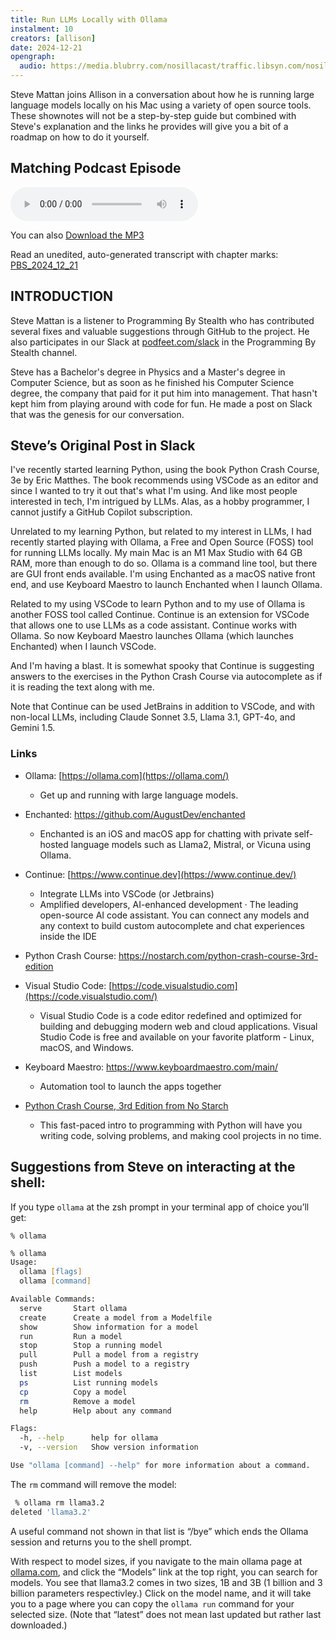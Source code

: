 ```yaml
---
title: Run LLMs Locally with Ollama
instalment: 10
creators: [allison]
date: 2024-12-21
opengraph:
  audio: https://media.blubrry.com/nosillacast/traffic.libsyn.com/nosillacast/PBS_2024_12_21.mp3
---
```


Steve Mattan joins Allison in a conversation about how he is running large language models locally on his Mac using a variety of open source tools. These shownotes will not be a step-by-step guide but combined with Steve's explanation and the links he provides will give you a bit of a roadmap on how to do it yourself.

## Matching Podcast Episode

<audio controls src="https://media.blubrry.com/nosillacast/traffic.libsyn.com/nosillacast/PBS_2024_12_21.mp3?autoplay=0&loop=0&controls=1">Your browser does not support HTML 5 audio 🙁</audio>

You can also <a href="https://media.blubrry.com/nosillacast/traffic.libsyn.com/nosillacast/PBS_2024_12_21.mp3" >Download the MP3</a>

Read an unedited, auto-generated transcript with chapter marks:  <a href="https://podfeet.com/transcripts/PBS_2024_12_21.html">PBS_2024_12_21</a>

## INTRODUCTION

Steve Mattan is a listener to Programming By Stealth who has contributed several fixes and valuable suggestions through GitHub to the project. He also participates in our Slack at <a href="https://podfeet.com/slack">podfeet.com/slack</a> in the Programming By Stealth channel.

Steve has a Bachelor's degree in Physics and a Master's degree in Computer Science, but as soon as he finished his Computer Science degree, the company that paid for it put him into management. That hasn't kept him from playing around with code for fun. He made a post on Slack that was the genesis for our conversation. 

## Steve’s Original Post in Slack

I've recently started learning Python, using the book Python Crash Course, 3e by Eric Matthes. The book recommends using VSCode as an editor and since I wanted to try it out that's what I'm using. And like most people interested in tech, I'm intrigued by LLMs. Alas, as a hobby programmer, I cannot justify a GitHub Copilot subscription.

Unrelated to my learning Python, but related to my interest in LLMs, I had recently started playing with Ollama, a Free and Open Source (FOSS) tool for running LLMs locally. My main Mac is an M1 Max Studio with 64 GB RAM, more than enough to do so. Ollama is a command line tool, but there are GUI front ends available. I'm using Enchanted as a macOS native front end, and use Keyboard Maestro to launch Enchanted when I launch Ollama.

Related to my using VSCode to learn Python and to my use of Ollama is another FOSS tool called Continue. Continue is an extension for VSCode that allows one to use LLMs as a code assistant. Continue works with Ollama. So now Keyboard Maestro launches Ollama (which launches Enchanted) when I launch VSCode.

And I'm having a blast. It is somewhat spooky that Continue is suggesting answers to the exercises in the Python Crash Course via autocomplete as if it is reading the text along with me.

Note that Continue can be used JetBrains in addition to VSCode, and with non-local LLMs, including Claude Sonnet 3.5, Llama 3.1, GPT-4o, and Gemini 1.5.

### Links

* Ollama: [https://ollama.com](https://ollama.com/)
  * Get up and running with large language models.
* Enchanted: https://github.com/AugustDev/enchanted
  * Enchanted is an iOS and macOS app for chatting with private self-hosted language models such as Llama2, Mistral, or Vicuna using Ollama.

* Continue: [https://www.continue.dev](https://www.continue.dev/)
  * Integrate LLMs into VSCode (or Jetbrains)
  * Amplified developers, AI-enhanced development · The leading open-source AI code assistant. You can connect any models and any context to build custom autocomplete and chat experiences inside the IDE

* Python Crash Course: https://nostarch.com/python-crash-course-3rd-edition

* Visual Studio Code: [https://code.visualstudio.com](https://code.visualstudio.com/)
  * Visual Studio Code is a code editor redefined and optimized for building and debugging modern web and cloud applications. Visual Studio Code is free and available on your favorite platform - Linux, macOS, and Windows.

* Keyboard Maestro: https://www.keyboardmaestro.com/main/
  * Automation tool to launch the apps together

* [Python Crash Course, 3rd Edition from No Starch](https://nostarch.com/python-crash-course-3rd-edition)
  * This fast-paced intro to programming with Python will have you writing code, solving problems, and making cool projects in no time.

## Suggestions from Steve on interacting at the shell:

If you type `ollama` at the zsh prompt in your terminal app of choice you’ll get:

```~ ➤ ollama
% ollama
```

```zsh
% ollama
Usage:
  ollama [flags]
  ollama [command]

Available Commands:
  serve       Start ollama
  create      Create a model from a Modelfile
  show        Show information for a model
  run         Run a model
  stop        Stop a running model
  pull        Pull a model from a registry
  push        Push a model to a registry
  list        List models
  ps          List running models
  cp          Copy a model
  rm          Remove a model
  help        Help about any command

Flags:
  -h, --help      help for ollama
  -v, --version   Show version information

Use "ollama [command] --help" for more information about a command.
```



The `rm` command will remove the model:

```zsh
 % ollama rm llama3.2
deleted 'llama3.2'
```



A useful command not shown in that list is “/bye” which ends the Ollama session and returns you to the shell prompt.

With respect to model sizes, if you navigate to the main ollama page at [ollama.com](http://ollama.com/), and click the “Models” link at the top right, you can search for models. You see that llama3.2 comes in two sizes, 1B and 3B (1 billion and 3 billion parameters respectivley.) Click on the model name, and it will take you to a page where you can copy the `ollama run` command for your selected size. (Note that “latest” does not mean last updated but rather last downloaded.)